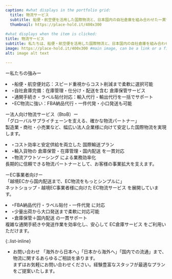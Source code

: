 ```yaml
---
caption: #what displays in the portfolio grid:
  title: 物流サービス
  subtitle: 船便・航空便を活用した国際物流と、日本国内の自社倉庫を組み合わせた一貫サービス
  thumbnail: https://place-hold.it/400x300
  
#what displays when the item is clicked:
title: 物流サービス
subtitle: 私たちは、船便・航空便を活用した国際物流と、日本国内の自社倉庫を組み合わせた一貫サービスを提供しています。法人企業様からEC事業[…]
image: https://place-hold.it/400x300 #main image, can be a link or a file in assets/img/portfolio
alt: image alt text

---
```

ー私たちの強みー
  <li>‣船便・航空便対応：スピード重視からコスト削減まで柔軟に選択可能</li>
  <li>‣自社倉庫完備：在庫管理・仕分け・配送を含む 倉庫保管サービス</li>
  <li>‣通関手続き・ラベル貼付対応：輸入代行・輸出代行を一括でサポート</li>
  <li>‣EC物流に強い：FBA納品代行・一件代発・小口発送も可能</li>

ー法人向け物流サービス（BtoB）ー  
「グローバルサプライチェーンを支える、確かな物流パートナー」  
製造業・商社・小売業など、幅広い法人企業様に向けて安定した国際物流を実現します。  
  <li>‣コスト効率と安定供給を両立した 国際輸送プラン</li>
  <li>‣輸入貨物の 倉庫保管・在庫管理・国内配送 を一貫対応</li>
  <li>‣物流アウトソーシング による業務効率化</li>  
長期的に信頼できる物流パートナーとして、お客様の事業拡大を支えます。

ーEC事業者向けー  
「越境ECから国内配送まで、EC物流をもっとシンプルに」  
ネットショップ・越境EC事業者様に向けた EC物流サービス を展開しています。  
  <li>‣FBA納品代行・ラベル貼付・一件代発 に対応</li>
  <li>‣少量出荷から大口発送まで柔軟に対応可能</li>
  <li>‣倉庫保管＋国内配送 の一貫サポート</li>  
複雑な通関手続きや発送作業を効率化し、安心して EC倉庫サービス をご利用いただけます。

{:.list-inline} 
 - お問い合わせ
「海外から日本へ」「日本から海外へ」「国内での流通」まで、物流に関するあらゆるご相談を承ります。  
まずはお気軽にお問い合わせください。経験豊富なスタッフが最適なプランをご提案いたします。
